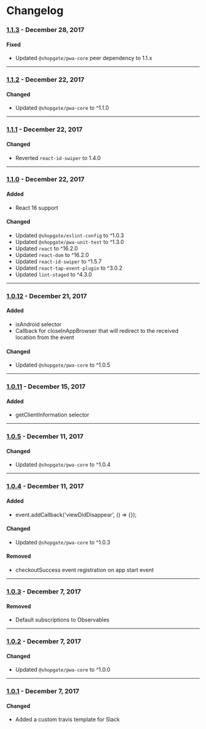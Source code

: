 
# Changelog

### [1.1.3](https://github.com/shopgate/pwa-common/compare/v1.1.2...v1.1.3) - December 28, 2017

#### Fixed
- Updated `@shopgate/pwa-core` peer dependency to 1.1.x

---

### [1.1.2](https://github.com/shopgate/pwa-common/compare/v1.1.1...v1.1.2) - December 22, 2017

#### Changed
- Updated `@shopgate/pwa-core` to ^1.1.0

---

### [1.1.1](https://github.com/shopgate/pwa-common/compare/v1.1.0...v1.1.1) - December 22, 2017

#### Changed
- Reverted `react-id-swiper` to 1.4.0

---

### [1.1.0](https://github.com/shopgate/pwa-common/compare/v1.0.12...v1.1.0) - December 22, 2017

#### Added
- React 16 support

#### Changed
- Updated `@shopgate/eslint-config` to ^1.0.3
- Updated `@shopgate/pwa-unit-test` to ^1.3.0
- Updated `react` to ^16.2.0
- Updated `react-dom` to ^16.2.0
- Updated `react-id-swiper` to ^1.5.7
- Updated `react-tap-event-plugin` to ^3.0.2
- Updated `lint-staged` to ^4.3.0

---

### [1.0.12](https://github.com/shopgate/pwa-common/compare/v1.0.11...v1.0.12) - December 21, 2017

#### Added
- isAndroid selector
- Callback for closeInAppBrowser that will redirect to the received location from the event

#### Changed
- Updated `@shopgate/pwa-core` to ^1.0.5

---

### [1.0.11](https://github.com/shopgate/pwa-common/compare/v1.0.5...v1.0.11) - December 15, 2017

#### Added
- getClientInformation selector

---

### [1.0.5](https://github.com/shopgate/pwa-common/compare/v1.0.4...v1.0.5) - December 11, 2017

#### Changed
- Updated `@shopgate/pwa-core` to ^1.0.4

---

### [1.0.4](https://github.com/shopgate/pwa-common/compare/v1.0.3...v1.0.4) - December 11, 2017

#### Added
- event.addCallback('viewDidDisappear', () => {});

#### Changed
- Updated `@shopgate/pwa-core` to ^1.0.3

#### Removed
- checkoutSuccess event registration on app start event

---

### [1.0.3](https://github.com/shopgate/pwa-common/compare/v1.0.2...v1.0.3) - December 7, 2017

#### Removed
- Default subscriptions to Observables

---

### [1.0.2](https://github.com/shopgate/pwa-common/compare/v1.0.1...v1.0.2) - December 7, 2017

#### Changed
- Updated `@shopgate/pwa-core` to ^1.0.0

---

### [1.0.1](https://github.com/shopgate/pwa-common/compare/v1.0.0...v1.0.1) - December 7, 2017

#### Changed
- Added a custom travis template for Slack
